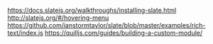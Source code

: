 https://docs.slatejs.org/walkthroughs/installing-slate.html
http://slatejs.org/#/hovering-menu
https://github.com/ianstormtaylor/slate/blob/master/examples/rich-text/index.js
https://quilljs.com/guides/building-a-custom-module/
